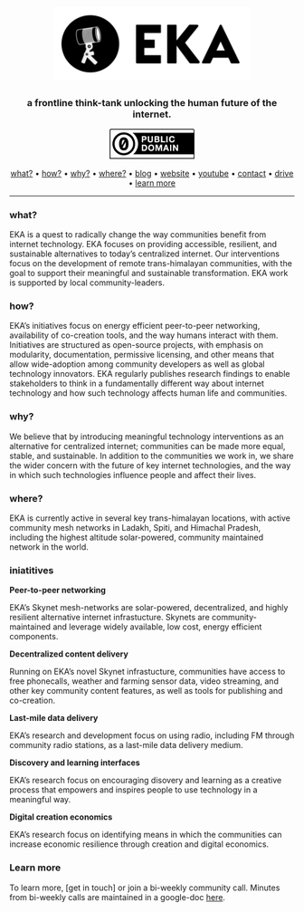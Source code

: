 <h1 align="center">
  <br>
  <a href="http://eka.to"><img src="https://raw.githubusercontent.com/eka-foundation/home/master/images/eka_logo_white_bg_both.png" alt="Eka" width="350"></a>
  <br>
</h1>

<h3 align="center">a frontline think-tank unlocking the human future of the internet.</h3>

<p align="center">
  
  <a href="https://creativecommons.org/publicdomain/zero/1.0/">
    <img width=150px src="https://raw.githubusercontent.com/eka-foundation/home/master/images/cc-zero.png" alt="License">
  </a>

</p>

<p align="center">
  <a href="#what">what?</a> •
  <a href="#how">how?</a> •
  <a href="#why">why?</a> •
  <a href="#where">where?</a> •
  <a href="https://medium.com/eka-foundation">blog</a> •
  <a href="http://eka.to">website</a> •
  <a href="https://www.youtube.com/channel/UCZqLHZKess48Kk42U4-Wl5g">youtube</a> •
  <a href="mailto:admin@eka.to">contact</a> •
  <a href="https://drive.google.com/drive/folders/1Eoac32SYnjBRZAMkjRXW_v2dNUgWW2CI?usp=sharing">drive</a> •
  <a href="#learn-more">learn more</a>
</p>
<hr>

### what?

EKA is a quest to radically change the way communities benefit from internet technology. EKA focuses on providing accessible, resilient, and sustainable alternatives to today’s centralized internet. Our interventions focus on the development of remote trans-himalayan communities, with the goal to support their meaningful and sustainable transformation. EKA work is supported by local community-leaders.

### how? 

EKA’s initiatives focus on energy efficient peer-to-peer networking, availability of co-creation tools, and the way humans interact with them.  Initiatives are structured as open-source projects, with emphasis on modularity, documentation, permissive licensing, and other means that allow wide-adoption among community developers as well as global technology innovators. EKA regularly publishes research findings to enable stakeholders to think in a fundamentally different way about internet technology and how such technology affects human life and communities. 

### why? 

We believe that by introducing meaningful technology interventions as an alternative for centralized internet; communities can be made more equal, stable, and sustainable. In addition to the communities we work in, we share the wider concern with the future of key internet technologies, and the way in which such technologies influence people and affect their lives.

### where? 

EKA is currently active in several key trans-himalayan locations, with active community mesh networks in Ladakh, Spiti, and Himachal Pradesh, including the highest altitude solar-powered, community maintained network in the world.

 
### iniatitives

**Peer-to-peer networking**

EKA’s Skynet mesh-networks are solar-powered, decentralized, and highly resilient alternative internet infrastucture. Skynets are community-maintained and leverage widely available, low cost, energy efficient components. 

**Decentralized content delivery**

Running on EKA’s novel Skynet infrastucture, communities have access to free phonecalls, weather and farming sensor data, video streaming, and other key community content features, as well as tools for publishing and co-creation. 

**Last-mile data delivery**

EKA’s research and development focus on using radio, including FM through community radio stations, as a last-mile data delivery medium. 

**Discovery and learning interfaces**

EKA’s research focus on encouraging disovery and learning as a creative process that empowers and inspires people to use technology in a meaningful way.

**Digital creation economics**

EKA’s research focus on identifying means in which the communities can increase economic resilience through creation and digital economics. 


### Learn more

To learn more, [get in touch] or join a bi-weekly community call. Minutes from bi-weekly calls are maintained in a google-doc [here](https://docs.google.com/document/d/1BJg5iUdI2erpt-Bax1HO--vheRbdzaiBUwK0gfhujks/edit?usp=sharing).
